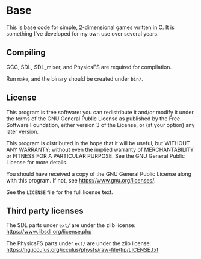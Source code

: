 # Base

This is base code for simple, 2-dimensional games written in C.
It is something I've developed for my own use over several years.

## Compiling

GCC, SDL, SDL_mixer, and PhysicsFS are required for compilation.

Run `make`, and the binary should be created under `bin/`.

## License

This program is free software: you can redistribute it and/or modify
it under the terms of the GNU General Public License as published by
the Free Software Foundation, either version 3 of the License, or
(at your option) any later version.

This program is distributed in the hope that it will be useful,
but WITHOUT ANY WARRANTY; without even the implied warranty of
MERCHANTABILITY or FITNESS FOR A PARTICULAR PURPOSE.  See the
GNU General Public License for more details.

You should have received a copy of the GNU General Public License
along with this program.  If not, see <https://www.gnu.org/licenses/>.

See the `LICENSE` file for the full license text.

## Third party licenses

The SDL parts under `ext/` are under the zlib license:
https://www.libsdl.org/license.php

The PhysicsFS parts under `ext/` are under the zlib license:
https://hg.icculus.org/icculus/physfs/raw-file/tip/LICENSE.txt
